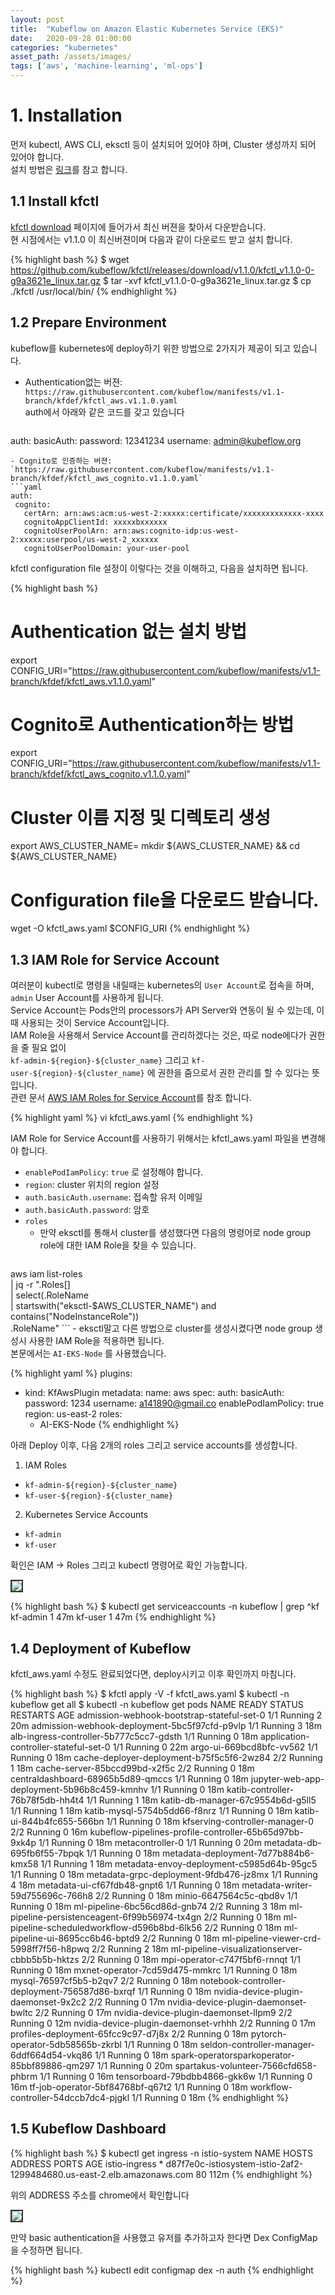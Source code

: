 ```yaml
---
layout: post
title:  "Kubeflow on Amazon Elastic Kubernetes Service (EKS)"
date:   2020-09-28 01:00:00
categories: "kubernetes"
asset_path: /assets/images/
tags: ['aws', 'machine-learning', 'ml-ops']
---
```


# 1. Installation 

먼저 kubectl, AWS CLI, eksctl 등이 설치되어 있어야 하며, Cluster 생성까지 되어 있어야 합니다. <br>
설치 방법은 [링크](http://localhost:4000/kubernetes/2020/09/26/Amazon-Elastic-Kubernetes-Service-Installation/)를 참고 합니다.

## 1.1 Install kfctl

[kfctl download](https://github.com/kubeflow/kfctl/releases/) 페이지에 들어가서 최신 버젼을 찾아서 다운받습니다.<br>
현 시점에서는 v1.1.0 이 최신버젼이며 다음과 같이 다운로드 받고 설치 합니다.

{% highlight bash %}
$ wget https://github.com/kubeflow/kfctl/releases/download/v1.1.0/kfctl_v1.1.0-0-g9a3621e_linux.tar.gz
$ tar -xvf kfctl_v1.1.0-0-g9a3621e_linux.tar.gz
$ cp ./kfctl /usr/local/bin/
{% endhighlight %}

## 1.2 Prepare Environment 

kubeflow를 kubernetes에 deploy하기 위한 방법으로 2가지가 제공이 되고 있습니다. <br>

 - Authentication없는 버젼: `https://raw.githubusercontent.com/kubeflow/manifests/v1.1-branch/kfdef/kfctl_aws.v1.1.0.yaml` <br>auth에서 아래와 같은 코드를 갖고 있습니다
   ```yaml
auth:
    basicAuth:
       password: 12341234
       username: admin@kubeflow.org
   ```
 - Cognito로 인증하는 버젼: `https://raw.githubusercontent.com/kubeflow/manifests/v1.1-branch/kfdef/kfctl_aws_cognito.v1.1.0.yaml`
   ```yaml
auth:
    cognito:
      certArn: arn:aws:acm:us-west-2:xxxxx:certificate/xxxxxxxxxxxxx-xxxx
      cognitoAppClientId: xxxxxbxxxxxx
      cognitoUserPoolArn: arn:aws:cognito-idp:us-west-2:xxxxx:userpool/us-west-2_xxxxxx
      cognitoUserPoolDomain: your-user-pool
   ```

kfctl configuration file 설정이 이렇다는 것을 이해하고, 다음을 설치하면 됩니다. 

{% highlight bash %}
# Authentication 없는 설치 방법 
export CONFIG_URI="https://raw.githubusercontent.com/kubeflow/manifests/v1.1-branch/kfdef/kfctl_aws.v1.1.0.yaml"

# Cognito로 Authentication하는 방법
export CONFIG_URI="https://raw.githubusercontent.com/kubeflow/manifests/v1.1-branch/kfdef/kfctl_aws_cognito.v1.1.0.yaml"

# Cluster 이름 지정 및 디렉토리 생성
export AWS_CLUSTER_NAME=<YOUR EKS CLUSTER NAME>
mkdir ${AWS_CLUSTER_NAME} && cd ${AWS_CLUSTER_NAME}

# Configuration file을 다운로드 받습니다.
wget -O kfctl_aws.yaml $CONFIG_URI
{% endhighlight %}







## 1.3 IAM Role for Service Account 

여러분이 kubectl로 명령을 내릴때는 kubernetes의 `User Account`로 접속을 하며, `admin` User Account를 사용하게 됩니다. <br>
Service Account는 Pods안의 processors가 API Server와 연동이 될 수 있는데, 이때 사용되는 것이 Service Account입니다. <br>
IAM Role을 사용해서 Service Account를 관리하겠다는 것은, 따로 node에다가 권한을 줄 필요 없이 <br>
`kf-admin-${region}-${cluster_name}` 그리고 `kf-user-${region}-${cluster_name}` 에 권한을 줌으로서 권한 관리를 할 수 있다는 뜻입니다.<br>
관련 문서 [AWS IAM Roles for Service Account](https://docs.aws.amazon.com/eks/latest/userguide/iam-roles-for-service-accounts.html)를 참조 합니다.

{% highlight yaml %}
vi kfctl_aws.yaml
{% endhighlight %}

IAM Role for Service Account를 사용하기 위해서는 kfctl_aws.yaml 파일을 변경해야 합니다.<br>
 - `enablePodIamPolicy`: `true` 로 설정해야 합니다.
 - `region`: cluster 위치의 region 설정
 - `auth.basicAuth.username`: 접속할 유저 이메일
 - `auth.basicAuth.password`: 암호
 - `roles`
    - 만약 eksctl를 통해서 cluster를 생성했다면 다음의 명령어로 node group role에 대한 IAM Role을 찾을 수 있습니다.
      ```
aws iam list-roles \
  | jq -r ".Roles[] \
  | select(.RoleName \
  | startswith(\"eksctl-$AWS_CLUSTER_NAME\") and contains(\"NodeInstanceRole\")) \
  .RoleName"
      ```
    - eksctl말고 다른 방법으로 cluster를 생성시켰다면 node group 생성시 사용한 IAM Role을 적용하면 됩니다. <br> 본문에서는 `AI-EKS-Node` 를 사용했습니다.
    
 
{% highlight yaml %}
plugins:
  - kind: KfAwsPlugin
    metadata:
      name: aws
    spec:
      auth:
        basicAuth:
          password: 1234
          username: a141890@gmail.co
      enablePodIamPolicy: true
      region: us-east-2
      roles:
      - AI-EKS-Node
{% endhighlight %}

아래 Deploy 이후, 다음 2개의 roles 그리고 service accounts를 생성합니다.

1. IAM Roles 
  - `kf-admin-${region}-${cluster_name}`
  - `kf-user-${region}-${cluster_name}` 
2. Kubernetes Service Accounts
  - `kf-admin`
  - `kf-user`

확인은 IAM -> Roles 그리고 kubectl 명령어로 확인 가능합니다.

<img src="{{ page.asset_path }}eks-kf-roles.png" class="img-responsive img-rounded img-fluid" style="border: 2px solid #333333">

{% highlight bash %}
$ kubectl get serviceaccounts -n kubeflow | grep ^kf
kf-admin                                      1         47m
kf-user                                       1         47m
{% endhighlight %}


## 1.4 Deployment of Kubeflow

kfctl_aws.yaml 수정도 완료되었다면, deploy시키고 이후 확인까지 마침니다. 

{% highlight bash %}
$ kfctl apply -V -f kfctl_aws.yaml
$ kubectl -n kubeflow get all
$ kubectl -n kubeflow get pods
NAME                                                     READY   STATUS    RESTARTS   AGE
admission-webhook-bootstrap-stateful-set-0               1/1     Running   2          20m
admission-webhook-deployment-5bc5f97cfd-p9vlp            1/1     Running   3          18m
alb-ingress-controller-5b777c5cc7-gdsth                  1/1     Running   0          18m
application-controller-stateful-set-0                    1/1     Running   0          22m
argo-ui-669bcd8bfc-vv562                                 1/1     Running   0          18m
cache-deployer-deployment-b75f5c5f6-2wz84                2/2     Running   1          18m
cache-server-85bccd99bd-x2f5c                            2/2     Running   0          18m
centraldashboard-68965b5d89-qmccs                        1/1     Running   0          18m
jupyter-web-app-deployment-5b96b8c459-kmnhv              1/1     Running   0          18m
katib-controller-76b78f5db-hh4t4                         1/1     Running   1          18m
katib-db-manager-67c9554b6d-g5ll5                        1/1     Running   1          18m
katib-mysql-5754b5dd66-f8nrz                             1/1     Running   0          18m
katib-ui-844b4fc655-566bn                                1/1     Running   0          18m
kfserving-controller-manager-0                           2/2     Running   0          16m
kubeflow-pipelines-profile-controller-65b65d97bb-9xk4p   1/1     Running   0          18m
metacontroller-0                                         1/1     Running   0          20m
metadata-db-695fb6f55-7bpqk                              1/1     Running   0          18m
metadata-deployment-7d77b884b6-kmx58                     1/1     Running   1          18m
metadata-envoy-deployment-c5985d64b-95gc5                1/1     Running   0          18m
metadata-grpc-deployment-9fdb476-jz8mx                   1/1     Running   4          18m
metadata-ui-cf67fdb48-gnpt6                              1/1     Running   0          18m
metadata-writer-59d755696c-766h8                         2/2     Running   0          18m
minio-6647564c5c-qbd8v                                   1/1     Running   0          18m
ml-pipeline-6bc56cd86d-gnb74                             2/2     Running   3          18m
ml-pipeline-persistenceagent-6f99b56974-tx4gn            2/2     Running   0          18m
ml-pipeline-scheduledworkflow-d596b8bd-6lk56             2/2     Running   0          18m
ml-pipeline-ui-8695cc6b46-bptd9                          2/2     Running   0          18m
ml-pipeline-viewer-crd-5998ff7f56-h8pwq                  2/2     Running   2          18m
ml-pipeline-visualizationserver-cbbb5b5b-hktzs           2/2     Running   0          18m
mpi-operator-c747f5bf6-rnnqt                             1/1     Running   0          18m
mxnet-operator-7cd59d475-mmkrc                           1/1     Running   0          18m
mysql-76597cf5b5-b2qv7                                   2/2     Running   0          18m
notebook-controller-deployment-756587d86-bxrqf           1/1     Running   0          18m
nvidia-device-plugin-daemonset-9x2c2                     2/2     Running   0          17m
nvidia-device-plugin-daemonset-bwltc                     2/2     Running   0          17m
nvidia-device-plugin-daemonset-llpm9                     2/2     Running   0          12m
nvidia-device-plugin-daemonset-vrhhh                     2/2     Running   0          17m
profiles-deployment-65fcc9c97-d7j8x                      2/2     Running   0          18m
pytorch-operator-5db58565b-zkrbl                         1/1     Running   0          18m
seldon-controller-manager-6ddf664d54-vkq86               1/1     Running   0          18m
spark-operatorsparkoperator-85bbf89886-qm297             1/1     Running   0          20m
spartakus-volunteer-7566cfd658-phbrm                     1/1     Running   0          16m
tensorboard-79bdbb4866-gkk6w                             1/1     Running   0          16m
tf-job-operator-5bf84768bf-q67t2                         1/1     Running   0          18m
workflow-controller-54dccb7dc4-pjgkl                     1/1     Running   0          18m
{% endhighlight %}

## 1.5 Kubeflow Dashboard 

{% highlight bash %}
$ kubectl get ingress -n istio-system
NAME            HOSTS   ADDRESS                                                                  PORTS   AGE
istio-ingress   *       d87f7e0c-istiosystem-istio-2af2-1299484680.us-east-2.elb.amazonaws.com   80      112m
{% endhighlight %}

위의 ADDRESS 주소를 chrome에서 확인합니다

<img src="{{ page.asset_path }}eks-kubeflow-dashboard-login.png" class="img-responsive img-rounded img-fluid" style="border: 2px solid #333333">


만약 basic authentication을 사용했고 유저를 추가하고자 한다면 Dex ConfigMap 을 수정하면 됩니다.

{% highlight bash %}
kubectl edit configmap dex -n auth
{% endhighlight %}